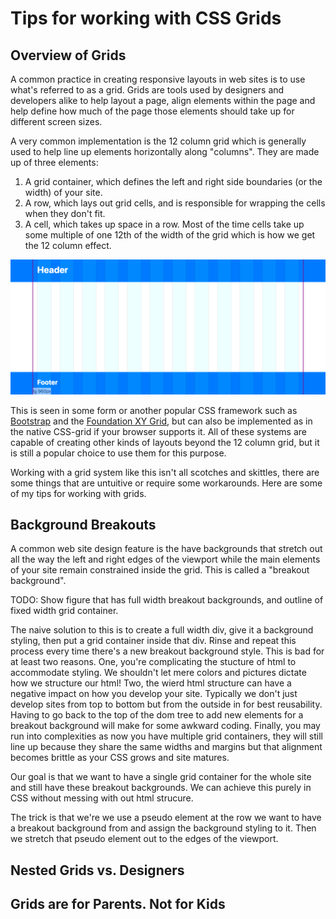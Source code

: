 # Tips for working with CSS Grids

## Overview of Grids

A common practice in creating responsive layouts in web sites is to use what's referred to as
a grid. Grids are tools used by designers and developers alike to help layout a page, align elements within the page and help define how much of the page those elements should take up for different screen sizes.

A very common implementation is the 12 column grid which is generally used to help line up elements horizontally along "columns". They are made up of three elements:
1. A grid container, which defines the left and right side boundaries (or the width) of your site.
1. A row, which lays out grid cells, and is responsible for wrapping the cells when they don't fit.
1. A cell, which takes up space in a row. Most of the time cells take up some multiple of one 12th of the width of the grid which is how we get the 12 column effect. 


<!-- Take screenshots at 1120 x 480  -->
![The magenta outline shows the borders of the grid container. The translucent bars represent the columns that cells will align to in the grid.](./figures/grid_container_overlays.png)

This is seen in some form or another popular CSS framework such as [Bootstrap](https://getbootstrap.com/docs/4.0/layout/grid/) and the [Foundation XY Grid](https://foundation.zurb.com/sites/docs/xy-grid.html), but can also be implemented as in the native CSS-grid if your browser supports it. All of these systems are capable of creating other kinds of layouts beyond the 12 column grid, but it is still a popular choice to use them for this purpose.

Working with a grid system like this isn't all scotches and skittles, there are some things that are untuitive or require some workarounds. Here are some of my tips for working with grids.

## Background Breakouts

A common web site design feature is the have backgrounds that stretch out all the way the left and right edges of the viewport while the main elements of your site remain constrained inside the grid. This is called a "breakout background".

TODO: Show figure that has full width breakout backgrounds, and outline of fixed width grid container.

The naive solution to this is to create a full width div, give it a background styling, then put a grid container inside that div. Rinse and repeat this process every time there's a new breakout background style. This is bad for at least two reasons. One, you're complicating the stucture of html to accommodate styling. We shouldn't let mere colors and pictures dictate how we structure our html! Two, the wierd html structure can have a negative impact on how you develop your site. Typically we don't just develop sites from top to bottom but from the outside in for best reusability. Having to go back to the top of the dom tree to add new elements for a breakout background will make for some awkward coding. Finally, you may run into complexities as now you have multiple grid containers, they will still line up because they share the same widths and margins but that alignment becomes brittle as your CSS grows and site matures.

Our goal is that we want to have a single grid container for the whole site and still have these breakout backgrounds. We can achieve this purely in CSS without messing with out html strucure.

The trick is that we're we use a pseudo element at the row we want to have a breakout background from and assign the background styling to it. Then we stretch that pseudo element out to the edges of the viewport.


## Nested Grids vs. Designers

## Grids are for Parents. Not for Kids